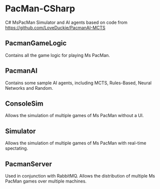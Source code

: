 # PacMan-CSharp
C# MsPacMan Simulator and AI agents based on code from https://github.com/LoveDuckie/PacmanAI-MCTS 

## PacmanGameLogic
Contains all the game logic for playing Ms PacMan.

## PacmanAI
Contains some sample AI agents, including MCTS, Rules-Based, Neural Networks and Random.

## ConsoleSim
Allows the simulation of multiple games of Ms PacMan without a UI.

## Simulator
Allows the simulation of multiple games of Ms PacMan with real-time spectating.

## PacmanServer
Used in conjunction with RabbitMQ. Allows the distribution of multiple Ms PacMan games over multiple machines.